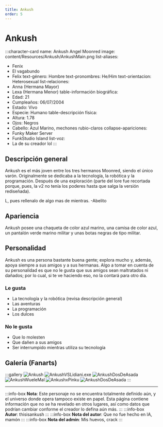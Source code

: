 ```yaml
---
title: Ankush
order: 5
---
```


# Ankush

:::character-card
name: Ankush Angel Moonred
image: content/Resources/Ankush/AnkushMain.png
list-aliases:
  - Fenix
  - El vagabundo
  - Felix
text-género: Hombre
text-pronombres: He/Him
text-orientacion: Heterosexual
list-relaciones:
  - Anna (Hermana Mayor)
  - Lexa (Hermana Menor)
table-información biográfica:
  - Edad: 21
  - Cumpleaños: 06/07/2004
  - Estado: Vivo
  - Especie: Humano
table-descripción física:
  - Altura: 1.78
  - Ojos: Negros
  - Cabello: Azul Marino, mechones rubio-claros
collapse-apariciones:
  - Funky Maker Server
  - FunkStudio Island
list-voz:
  - La de su creador lol
:::

## Descripción general

Ankush es el más joven entre los tres hermanos Moonred, siendo el único varón. Originalmente se dedicaba a la tecnología, la robótica y la programación. Después de una exploración (parte del lore fue recortada porque, pues, la v2 no tenía los poderes hasta que salga la versión rediseñada).

L, pues rellenalo de algo mas de mientras.
-Abelito

## Apariencia

Ankush posee una chaqueta de color azul marino, una camisa de color azul, un pantalón verde marino militar y unas botas negras de tipo militar.

## Personalidad

Ankush es una persona bastante buena gente; explora mucho y, además, apoya siempre a sus amigos y a sus hermanas. Algo a tomar en cuenta de su personalidad es que no le gusta que sus amigos sean maltratados ni dañados; por lo cual, si te ve haciendo eso, no la contará para otro día.

### Le gusta
  - La tecnología y la robótica (revisa descripción general)
  - Las aventuras
  - La programación
  - Los dulces

### No le gusta
  - Que lo molesten
  - Que dañen a sus amigos
  - Ser interrumpido mientras utiliza su tecnología

## Galería (Fanarts)

:::gallery
![Ankush](content/Resources/Ankush/AnkushMain.png)
![AnkushVSLidiani.exe](content/Resources/Ankush/Lidiani.exevsankush.png)
![AnkushDosDeAsada](content/Resources/Ankush/Fanartyeah.jpg)
![AnkushWueleMal](content/Resources/Ankush/fenixwuelemal.png)
![AnkushxPinku](content/Resources/Ankush/Pinkuxankush.png)
![AnkushDosDeAsada](content/Resources/Ankush/dosdeasada.png)
:::

---

:::info-box
**Nota**: Este personaje no se encuentra totalmente definido aún, y el universo donde opera tampoco existe en papel. Esta página contiene
información que no se ha revelado en otros lugares, así como datos que podrían cambiar conforme el creador lo defina aún más.
:::
:::info-box
**Autor**: thisisankush
:::
:::info-box
**Nota del autor**: Que no fue hecho en IA, mamón
:::
:::info-box
**Nota del admin**: Mis huevos, crack
:::
